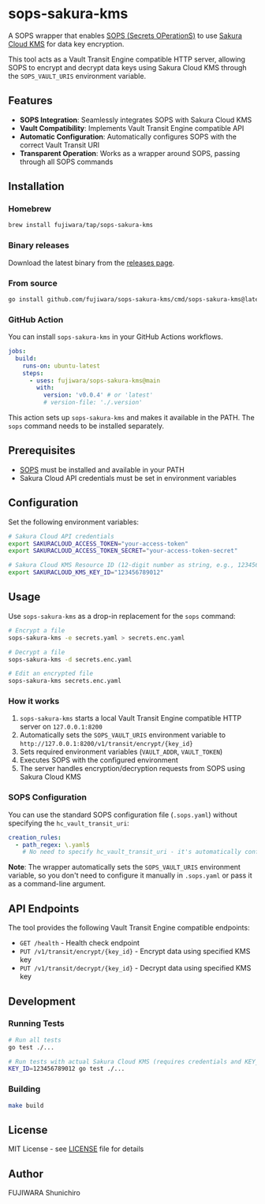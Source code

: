 # sops-sakura-kms

A SOPS wrapper that enables [SOPS (Secrets OPerationS)](https://github.com/getsops/sops) to use [Sakura Cloud KMS](https://cloud.sakura.ad.jp/products/kms/) for data key encryption.

This tool acts as a Vault Transit Engine compatible HTTP server, allowing SOPS to encrypt and decrypt data keys using Sakura Cloud KMS through the `SOPS_VAULT_URIS` environment variable.

## Features

- **SOPS Integration**: Seamlessly integrates SOPS with Sakura Cloud KMS
- **Vault Compatibility**: Implements Vault Transit Engine compatible API
- **Automatic Configuration**: Automatically configures SOPS with the correct Vault Transit URI
- **Transparent Operation**: Works as a wrapper around SOPS, passing through all SOPS commands

## Installation

### Homebrew

```bash
brew install fujiwara/tap/sops-sakura-kms
```

### Binary releases

Download the latest binary from the [releases page](https://github.com/fujiwara/sops-sakura-kms/releases).

### From source

```bash
go install github.com/fujiwara/sops-sakura-kms/cmd/sops-sakura-kms@latest
```

### GitHub Action

You can install `sops-sakura-kms` in your GitHub Actions workflows.

```yaml
jobs:
  build:
    runs-on: ubuntu-latest
    steps:
      - uses: fujiwara/sops-sakura-kms@main
        with:
          version: 'v0.0.4' # or 'latest'
          # version-file: './.version'
```

This action sets up `sops-sakura-kms` and makes it available in the PATH. The `sops` command needs to be installed separately.

## Prerequisites

- [SOPS](https://github.com/getsops/sops) must be installed and available in your PATH
- Sakura Cloud API credentials must be set in environment variables

## Configuration

Set the following environment variables:

```bash
# Sakura Cloud API credentials
export SAKURACLOUD_ACCESS_TOKEN="your-access-token"
export SAKURACLOUD_ACCESS_TOKEN_SECRET="your-access-token-secret"

# Sakura Cloud KMS Resource ID (12-digit number as string, e.g., 123456789012)
export SAKURACLOUD_KMS_KEY_ID="123456789012"
```

## Usage

Use `sops-sakura-kms` as a drop-in replacement for the `sops` command:

```bash
# Encrypt a file
sops-sakura-kms -e secrets.yaml > secrets.enc.yaml

# Decrypt a file
sops-sakura-kms -d secrets.enc.yaml

# Edit an encrypted file
sops-sakura-kms secrets.enc.yaml
```

### How it works

1. `sops-sakura-kms` starts a local Vault Transit Engine compatible HTTP server on `127.0.0.1:8200`
2. Automatically sets the `SOPS_VAULT_URIS` environment variable to `http://127.0.0.1:8200/v1/transit/encrypt/{key_id}`
3. Sets required environment variables (`VAULT_ADDR`, `VAULT_TOKEN`)
4. Executes SOPS with the configured environment
5. The server handles encryption/decryption requests from SOPS using Sakura Cloud KMS

### SOPS Configuration

You can use the standard SOPS configuration file (`.sops.yaml`) without specifying the `hc_vault_transit_uri`:

```yaml
creation_rules:
  - path_regex: \.yaml$
    # No need to specify hc_vault_transit_uri - it's automatically configured via SOPS_VAULT_URIS
```

**Note**: The wrapper automatically sets the `SOPS_VAULT_URIS` environment variable, so you don't need to configure it manually in `.sops.yaml` or pass it as a command-line argument.

## API Endpoints

The tool provides the following Vault Transit Engine compatible endpoints:

- `GET /health` - Health check endpoint
- `PUT /v1/transit/encrypt/{key_id}` - Encrypt data using specified KMS key
- `PUT /v1/transit/decrypt/{key_id}` - Decrypt data using specified KMS key

## Development

### Running Tests

```bash
# Run all tests
go test ./...

# Run tests with actual Sakura Cloud KMS (requires credentials and KEY_ID)
KEY_ID=123456789012 go test ./...
```

### Building

```bash
make build
```

## License

MIT License - see [LICENSE](LICENSE) file for details

## Author

FUJIWARA Shunichiro
